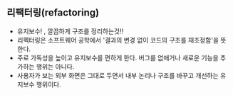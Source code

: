 

## 리팩터링(refactoring)	
- 유지보수! , 깔끔하게 구조를 정리하는것!!
- 리펙터링은 소프트웨어 공학에서 '결과의 변경 없이 코드의 구조를 재조정함'을 뜻한다. 
- 주로 가독성을 높이고 유지보수를 편하게 한다. 버그를 없애거나 새로운 기능을 추가하는 행위는 아니다. 
- 사용자가 보는 외부 화면은 그대로 두면서 내부 논리나 구조를 바꾸고 개선하는 유지보수 행위이다.
